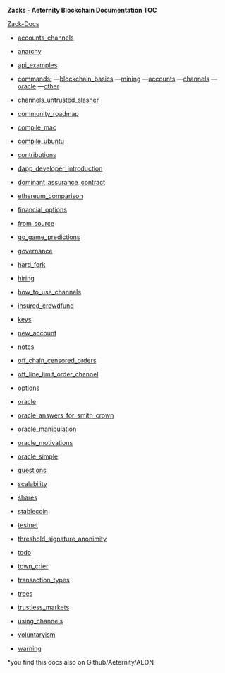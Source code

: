 **Zacks - Aeternity Blockchain Documentation TOC**

[Zack-Docs](#)
- [accounts_channels](accounts_channels)
- [anarchy](anarchy)  
- [api_examples](api_examples)

- [commands:](commands)
—[blockchain_basics](commands_basics)
—[mining](commands_mining)
—[accounts](commands_accounts)
—[channels](commands_channels)
—[oracle](commands_oracle)
—[other](commands_other)
  
- [channels_untrusted_slasher](channels_untrusted_slasher)  
- [community_roadmap](community_roadmap)  
- [compile_mac](compile_mac)  
- [compile_ubuntu](compile_ubuntu)  
- [contributions](contributions)  
- [dapp_developer_introduction](dapp_developer_introduction)  
- [dominant_assurance_contract](dominant_assurance_contract)  
- [ethereum_comparison](ethereum_comparison)  
- [financial_options](financial_options)  
- [from_source](from_source)  
- [go_game_predictions](go_game_predictions)  
- [governance](governance)  
- [hard_fork](hard_fork)  
- [hiring](hiring)  
- [how_to_use_channels](how_to_use_channels)  
- [insured_crowdfund](insured_crowdfund)  
- [keys](keys)  
- [new_account](new_account)  
- [notes](notes)  
- [off_chain_censored_orders](off_chain_censored_orders)  
- [off_line_limit_order_channel](off_line_limit_order_channel)  
- [options](options)  
- [oracle](oracle)  
- [oracle_answers_for_smith_crown](oracle_answers_for_smith_crown)  
- [oracle_manipulation](oracle_manipulation)  
- [oracle_motivations](oracle_motivations)  
- [oracle_simple](oracle_simple)  
- [questions](questions)  
- [scalability](scalability)  
- [shares](shares)  
- [stablecoin](stablecoin)  
- [testnet](testnet)  
- [threshold_signature_anonimity](threshold_signature_anonimity)
- [todo](todo)  
- [town_crier](town_crier)  
- [transaction_types](transaction_types)  
- [trees](trees)  
- [trustless_markets](trustless_markets)  
- [using_channels](using_channels)  
- [voluntaryism](voluntaryism)  
- [warning](warning)


*you find this docs also on Github/Aeternity/AEON